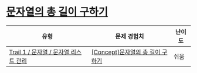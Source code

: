 # [문자열의 총 길이 구하기](https://www.codetree.ai/trails/complete/curated-cards/intro-find-the-length-of-the-string)

|유형|문제 경험치|난이도|
|---|---|---|
|[Trail 1 / 문자열 / 문자열 리스트 관리](https://www.codetree.ai/trail-info/novice-low/)|[[Concept]문자열의 총 길이 구하기](https://www.codetree.ai/trails/complete/curated-cards/intro-find-the-length-of-the-string/)|쉬움|

